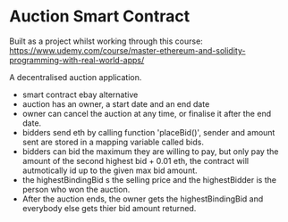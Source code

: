 # Auction Smart Contract

Built as a project whilst working through this course: https://www.udemy.com/course/master-ethereum-and-solidity-programming-with-real-world-apps/

A decentralised auction application.

- smart contract ebay alternative
- auction has an owner, a start date and an end date
- owner can cancel the auction at any time, or finalise it after the end date.
- bidders send eth by calling function 'placeBid()', sender and amount sent are stored in a mapping variable called bids.
- bidders can bid the maximum they are willing to pay, but only pay the amount of the second highest bid + 0.01 eth, the contract will autmotically id up to the given max bid amount.
- the highestBindingBid s the selling price and the highestBidder is the person who won the auction.
- After the auction ends, the owner gets the highestBindingBid and everybody else gets thier bid amount returned.



